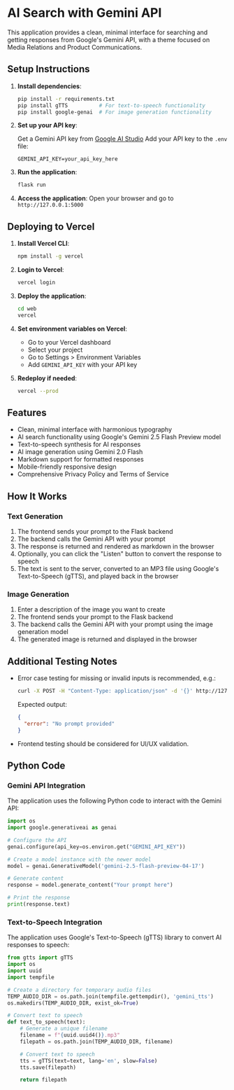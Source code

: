 # AI Search with Gemini API

This application provides a clean, minimal interface for searching and getting responses from Google's Gemini API, with a theme focused on Media Relations and Product Communications.

## Setup Instructions

1. **Install dependencies**:

   ```bash
   pip install -r requirements.txt
   pip install gTTS          # For text-to-speech functionality
   pip install google-genai  # For image generation functionality
   ```

2. **Set up your API key**:

   Get a Gemini API key from [Google AI Studio](https://ai.google.dev/)
   Add your API key to the `.env` file:

   ```env
   GEMINI_API_KEY=your_api_key_here
   ```

3. **Run the application**:

   ```bash
   flask run
   ```

4. **Access the application**:
   Open your browser and go to `http://127.0.0.1:5000`

## Deploying to Vercel

1. **Install Vercel CLI**:

   ```bash
   npm install -g vercel
   ```

2. **Login to Vercel**:

   ```bash
   vercel login
   ```

3. **Deploy the application**:

   ```bash
   cd web
   vercel
   ```

4. **Set environment variables on Vercel**:

   * Go to your Vercel dashboard
   * Select your project
   * Go to Settings > Environment Variables
   * Add `GEMINI_API_KEY` with your API key

5. **Redeploy if needed**:

   ```bash
   vercel --prod
   ```

## Features

* Clean, minimal interface with harmonious typography
* AI search functionality using Google's Gemini 2.5 Flash Preview model
* Text-to-speech synthesis for AI responses
* AI image generation using Gemini 2.0 Flash
* Markdown support for formatted responses
* Mobile-friendly responsive design
* Comprehensive Privacy Policy and Terms of Service

## How It Works

### Text Generation

1. The frontend sends your prompt to the Flask backend
2. The backend calls the Gemini API with your prompt
3. The response is returned and rendered as markdown in the browser
4. Optionally, you can click the "Listen" button to convert the response to speech
5. The text is sent to the server, converted to an MP3 file using Google's Text-to-Speech (gTTS), and played back in the browser

### Image Generation

1. Enter a description of the image you want to create
2. The frontend sends your prompt to the Flask backend
3. The backend calls the Gemini API with your prompt using the image generation model
4. The generated image is returned and displayed in the browser

## Additional Testing Notes

* Error case testing for missing or invalid inputs is recommended, e.g.:

  ```bash
  curl -X POST -H "Content-Type: application/json" -d '{}' http://127.0.0.1:5000/api/generate
  ```

  Expected output:

  ```json
  {
    "error": "No prompt provided"
  }
  ```

* Frontend testing should be considered for UI/UX validation.

## Python Code

### Gemini API Integration

The application uses the following Python code to interact with the Gemini API:

```python
import os
import google.generativeai as genai

# Configure the API
genai.configure(api_key=os.environ.get("GEMINI_API_KEY"))

# Create a model instance with the newer model
model = genai.GenerativeModel('gemini-2.5-flash-preview-04-17')

# Generate content
response = model.generate_content("Your prompt here")

# Print the response
print(response.text)
```

### Text-to-Speech Integration

The application uses Google's Text-to-Speech (gTTS) library to convert AI responses to speech:

```python
from gtts import gTTS
import os
import uuid
import tempfile

# Create a directory for temporary audio files
TEMP_AUDIO_DIR = os.path.join(tempfile.gettempdir(), 'gemini_tts')
os.makedirs(TEMP_AUDIO_DIR, exist_ok=True)

# Convert text to speech
def text_to_speech(text):
    # Generate a unique filename
    filename = f"{uuid.uuid4()}.mp3"
    filepath = os.path.join(TEMP_AUDIO_DIR, filename)

    # Convert text to speech
    tts = gTTS(text=text, lang='en', slow=False)
    tts.save(filepath)

    return filepath
```